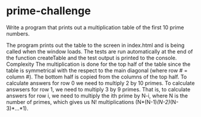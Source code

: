 prime-challenge
===============

Write a program that prints out a multiplication table of the first 10 prime numbers.

The program prints out the table to the screen in index.html and is being called when the window loads.
The tests are run automatically at the end of the function createTable and the test output is printed to the console. 
Complexity
The multiplication is done for the top half of the table since the table is symmetrical with the respect to the main diagonal (where row # = column #). The bottom half is copied from the columns of the top half. 
To calculate answers for row 0 we need to multiply 2 by 10 primes. To calculate answsers for row 1, we need to multiply 3 by 9 primes. That is, to calculate answers for row i, we need to multiply the ith prime by N-i, where N is the number of primes, which gives us N! multiplications (N*(N-1)*(N-2)*(N-3)*...*1). 


